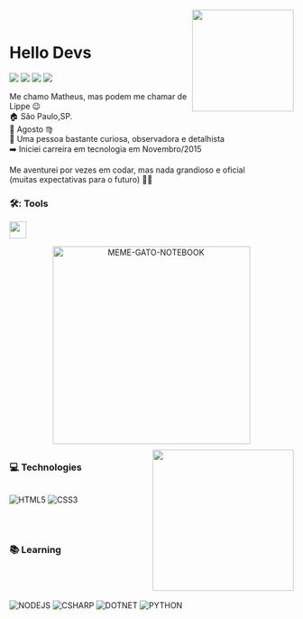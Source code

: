 <img align="right" width="180px" style="margin-top:-20px" src="https://i.ibb.co/7V8P9N9/Whats-App-Image-2022-03-01-at-15-06-23-removebg-preview.png">

   <h1 align="left">Hello Devs</h1>

<a href="https://instagram.com/matheus__lippe" target="_blank"><img src="https://img.shields.io/badge/-Instagram-%23E4405F?style=for-the-badge&logo=instagram&logoColor=white" target="_blank"></a>
<a href="https://www.linkedin.com/in/matheuslippe" target="_blank"><img src="https://img.shields.io/badge/-LinkedIn-%230077B5?style=for-the-badge&logo=linkedin&logoColor=white" target="_blank"></a>
<a href = "mailto:matheuslippe6@gmail.com"><img src="https://img.shields.io/badge/-Gmail-%23333?style=for-the-badge&logo=gmail&logoColor=white" target="_blank"></a>
<a href="https://open.spotify.com/user/matheuslippe6" target="_blank"><img src="https://img.shields.io/badge/Spotify-1ED760?&style=for-the-badge&logo=spotify&logoColor=white" target="_blank"></a>

Me chamo Matheus, mas podem me chamar de Lippe :wink: </br>
:house: São Paulo,SP. </br>
:birthday: Agosto :virgo:</br>
:dart: Uma pessoa bastante curiosa, observadora e detalhista</br>
:arrow_right: Iniciei carreira em tecnologia em Novembro/2015 </br>



Me aventurei por vezes em codar, mas nada grandioso e oficial</br>
(muitas expectativas para o futuro) :man_technologist:

### 🛠️: Tools 
<div>

  <img height="30px" width="30px" src="https://cdn.jsdelivr.net/gh/devicons/devicon/icons/vscode/vscode-original.svg"/>

  </div>

<p align="center">
  <img alt="MEME-GATO-NOTEBOOK" src="https://super.abril.com.br/wp-content/uploads/2016/09/super_imggato_digitando_0.gif" width="350">
</p>

##

### :computer: Technologies <img align="right" width="250px" style="margin-top:-20px" src="https://i.ibb.co/VSx01qR/Whats-App-Image-2022-03-01-at-15-06-22-removebg-preview.png">

<div style="display: inline_block"><br>
  <img alt="HTML5" src="https://img.shields.io/badge/HTML5-E34F26?style=for-the-badge&logo=html5&logoColor=white">
  <img alt="CSS3" src="https://img.shields.io/badge/CSS3-1572B6?style=for-the-badge&logo=css3&logoColor=white">
</br>

## 

</br>

### :books: Learning
<div style="display: inline-block"><br>
  <img alt="NODEJS" src="https://img.shields.io/badge/Node.js-43853D?style=for-the-badge&logo=node.js&logoColor=white">
  <img alt="CSHARP" src="https://img.shields.io/badge/C%23-239120?style=for-the-badge&logo=c-sharp&logoColor=white">
  <img alt="DOTNET" src="https://img.shields.io/badge/.NET-5C2D91?style=for-the-badge&logo=.net&logoColor=white">
  <img alt="PYTHON" src="https://img.shields.io/badge/Python-3776AB?style=for-the-badge&logo=python&logoColor=white">
</div>
